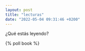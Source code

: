 ```yaml
---
layout: post
title: "lecturas"
date: "2022-05-04 09:31:46 +0200"
---
```


¿Qué estás leyendo?

{% poll book %}
